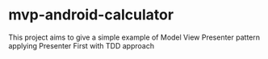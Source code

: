 # mvp-android-calculator
This project aims to give a simple example of Model View Presenter pattern applying Presenter First with TDD approach
